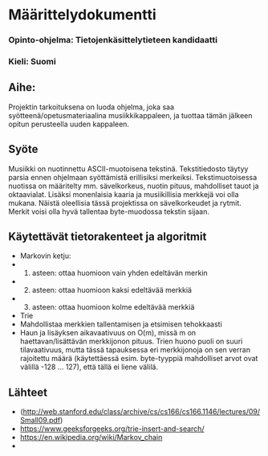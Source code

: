# Määrittelydokumentti
### Opinto-ohjelma: Tietojenkäsittelytieteen kandidaatti
### Kieli: Suomi
## Aihe:
Projektin tarkoituksena on luoda ohjelma, joka saa syötteenä/opetusmateriaalina musiikkikappaleen, ja tuottaa tämän jälkeen opitun perusteella uuden kappaleen. 
## Syöte
Musiikki on nuotinnettu ASCII-muotoisena tekstinä. Tekstitiedosto täytyy parsia ennen ohjelmaan syöttämistä erillisiksi merkeiksi. 
Tekstimuotoisessa nuotissa on määritelty mm. sävelkorkeus, nuotin pituus, mahdolliset tauot ja oktaavialat. Lisäksi monenlaisia kaaria ja musiikillisia merkkejä voi olla mukana. Näistä oleellisia tässä projektissa on sävelkorkeudet ja rytmit. Merkit voisi olla hyvä tallentaa byte-muodossa tekstin sijaan. 

## Käytettävät tietorakenteet ja algoritmit
* Markovin ketju:
 * 1. asteen: ottaa huomioon vain yhden edeltävän merkin
 * 2. asteen: ottaa huomioon kaksi edeltävää merkkiä
 * 3. asteen: ottaa huomioon kolme edeltävää merkkiä
* Trie 
 * Mahdollistaa merkkien tallentamisen ja etsimisen tehokkaasti
 * Haun ja lisäyksen aikavaativuus on O(m), missä m on haettavan/lisättävän merkkijonon pituus. Trien huono puoli on suuri tilavaativuus, mutta tässä tapauksessa eri merkkijonoja on sen verran rajoitettu määrä (käytettäessä esim. byte-tyyppiä mahdolliset arvot ovat välillä -128 ... 127), että tällä ei liene välilä.
 
 ## Lähteet
 * (http://web.stanford.edu/class/archive/cs/cs166/cs166.1146/lectures/09/Small09.pdf)
 * https://www.geeksforgeeks.org/trie-insert-and-search/
 * https://en.wikipedia.org/wiki/Markov_chain
 * 


